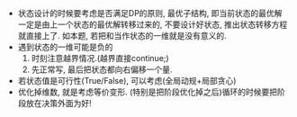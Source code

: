 - 状态设计的时候要考虑是否满足DP的原则, 最优子结构, 即当前状态的最优解一定是由上一个状态的最优解转移过来的, 不要设计好状态, 推出状态转移方程就直接上了. 如本题, 若把和当作状态的一维就是没有意义的. 
- 遇到状态的一维可能是负的
  1. 时刻注意越界情况.(越界直接continue;)
  2. 先正常写, 最后把状态都向右偏移一个量.
- 若状态值是可行性(True/False), 可以考虑(全局动规+局部贪心)
- 优化掉维数, 就是考虑等价变形. (特别是把阶段优化掉之后)循环的时候要把阶段放在决策外面为好!